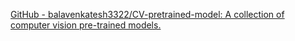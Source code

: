 
[GitHub - balavenkatesh3322/CV-pretrained-model: A collection of computer vision pre-trained models.](https://github.com/balavenkatesh3322/CV-pretrained-model)
